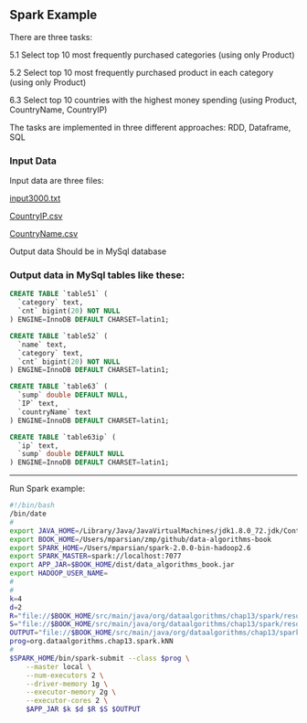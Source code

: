 ## Spark Example

There are three tasks:

5.1 Select top 10 most frequently purchased categories (using only Product)

5.2 Select top 10 most frequently purchased product in each category (using only Product)

6.3 Select top 10 countries with the highest money spending (using Product, CountryName, CountryIP)


The tasks are implemented in three different approaches: RDD, Dataframe, SQL

### Input Data

Input data are three files:

[input3000.txt](https://github.com/iyuriysoft/big_data_snippets/blob/master/input3000.txt)

[CountryIP.csv](https://github.com/iyuriysoft/big_data_snippets/blob/master/CountryIP.csv)

[CountryName.csv](https://github.com/iyuriysoft/big_data_snippets/blob/master/CountryName.csv)


Output data Should be in MySql database

### Output data in MySql tables like these:

```sql
CREATE TABLE `table51` (
  `category` text,
  `cnt` bigint(20) NOT NULL
) ENGINE=InnoDB DEFAULT CHARSET=latin1;

CREATE TABLE `table52` (
  `name` text,
  `category` text,
  `cnt` bigint(20) NOT NULL
) ENGINE=InnoDB DEFAULT CHARSET=latin1;

CREATE TABLE `table63` (
  `sump` double DEFAULT NULL,
  `IP` text,
  `countryName` text
) ENGINE=InnoDB DEFAULT CHARSET=latin1;

CREATE TABLE `table63ip` (
  `ip` text,
  `sump` double DEFAULT NULL
) ENGINE=InnoDB DEFAULT CHARSET=latin1;
```

---
Run Spark example:

```bash
#!/bin/bash
/bin/date
#
export JAVA_HOME=/Library/Java/JavaVirtualMachines/jdk1.8.0_72.jdk/Contents/Home
export BOOK_HOME=/Users/mparsian/zmp/github/data-algorithms-book
export SPARK_HOME=/Users/mparsian/spark-2.0.0-bin-hadoop2.6
export SPARK_MASTER=spark://localhost:7077
export APP_JAR=$BOOK_HOME/dist/data_algorithms_book.jar
export HADOOP_USER_NAME=
#
#
k=4
d=2
R="file://$BOOK_HOME/src/main/java/org/dataalgorithms/chap13/spark/resources/R.txt"
S="file://$BOOK_HOME/src/main/java/org/dataalgorithms/chap13/spark/resources/S.txt"
OUTPUT="file://$BOOK_HOME/src/main/java/org/dataalgorithms/chap13/spark/output"
prog=org.dataalgorithms.chap13.spark.kNN
#
$SPARK_HOME/bin/spark-submit --class $prog \
    --master local \
    --num-executors 2 \
    --driver-memory 1g \
    --executor-memory 2g \
    --executor-cores 2 \
    $APP_JAR $k $d $R $S $OUTPUT

```
